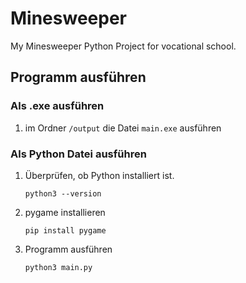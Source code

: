 # Minesweeper
My Minesweeper Python Project for vocational school.

## Programm ausführen

### Als .exe ausführen
1. im Ordner `/output` die Datei `main.exe` ausführen

### Als Python Datei ausführen
1. Überprüfen, ob Python installiert ist.

   `python3 --version`
2. pygame installieren

   `pip install pygame`
3. Programm ausführen

   `python3 main.py`
